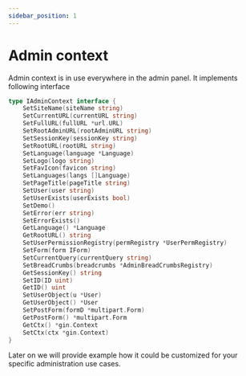 ```yaml
---
sidebar_position: 1
---
```


# Admin context

Admin context is in use everywhere in the admin panel. It implements following interface
```go
type IAdminContext interface {
	SetSiteName(siteName string)
	SetCurrentURL(currentURL string)
	SetFullURL(fullURL *url.URL)
	SetRootAdminURL(rootAdminURL string)
	SetSessionKey(sessionKey string)
	SetRootURL(rootURL string)
	SetLanguage(language *Language)
	SetLogo(logo string)
	SetFavIcon(favicon string)
	SetLanguages(langs []Language)
	SetPageTitle(pageTitle string)
	SetUser(user string)
	SetUserExists(userExists bool)
	SetDemo()
	SetError(err string)
	SetErrorExists()
	GetLanguage() *Language
	GetRootURL() string
	SetUserPermissionRegistry(permRegistry *UserPermRegistry)
	SetForm(form IForm)
	SetCurrentQuery(currentQuery string)
	SetBreadCrumbs(breadcrumbs *AdminBreadCrumbsRegistry)
	GetSessionKey() string
	SetID(ID uint)
	GetID() uint
	SetUserObject(u *User)
	GetUserObject() *User
	SetPostForm(formD *multipart.Form)
	GetPostForm() *multipart.Form
	GetCtx() *gin.Context
	SetCtx(ctx *gin.Context)
}

```
Later on we will provide example how it could be customized for your specific administration use cases.
